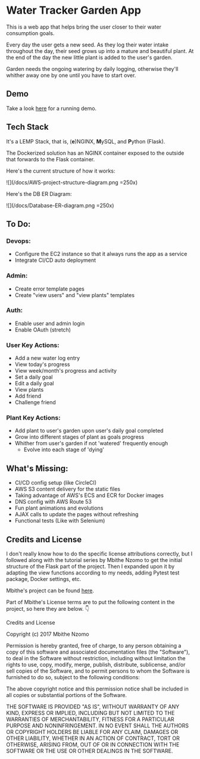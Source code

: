 #  Water Tracker Garden App

This is a web app that helps bring the user closer to their water consumption goals.

Every day the user gets a new seed. As they log their water intake throughout the day, their seed grows up into a mature and beautiful plant. At the end of the day the new little plant is added to the user's garden.

Garden needs the ongoing watering by daily logging, otherwise they'll whither away one by one until you have to start over.

##  Demo

Take a look [here](http://ec2-3-96-179-242.ca-central-1.compute.amazonaws.com) for a running demo.

##  Tech Stack

It's a LEMP Stack, that is, (**e**)NGINX, **M**ySQL, and **P**ython (Flask).

The Dockerized solution has an NGINX container exposed to the outside that forwards to the Flask container.

Here's the current structure of how it works:

![](/docs/AWS-project-structure-diagram.png =250x)

Here's the DB ER Diagram:

![](/docs/Database-ER-diagram.png =250x)

## To Do:
### Devops:
  - Configure the EC2 instance so that it always runs the app as a service
  - Integrate CI/CD auto deployment
  
### Admin:
  - Create error template pages
  - Create "view users" and "view plants" templates
  
### Auth:
  - Enable user and admin login
  - Enable OAuth (stretch)

### User Key Actions:
  - Add a new water log entry
  - View today's progress
  - View week/month's progress and activity
  - Set a daily goal
  - Edit a daily goal
  - View plants
  - Add friend
  - Challenge friend
  
### Plant Key Actions:
  - Add plant to user's garden upon user's daily goal completed
  - Grow into different stages of plant as goals progress
  - Whither from user's garden if not 'watered' frequently enough
    - Evolve into each stage of 'dying'

## What's Missing:
  - CI/CD config setup (like CircleCI)
  - AWS S3 content delivery for the static files
  - Taking advantage of AWS's ECS and ECR for Docker images
  - DNS config with AWS Route 53
  - Fun plant animations and evolutions
  - AJAX calls to update the pages without refreshing
  - Functional tests (Like with Selenium)

##  Credits and License
I don't really know how to do the specific license attributions correctly, but I followed along with the tutorial series by Mbithe Nzomo to get the initial structure of the Flask part of the project. Then I expanded upon it by adapting the view functions according to my needs, adding Pytest test package, Docker settings, etc. 

Mbithe's project can be found [here](https://github.com/mbithenzomo/project-dream-team-three).

Part of Mbithe's License terms are to put the following content in the project, so here they are below. :point_down: 

Credits and License

Copyright (c) 2017 Mbithe Nzomo

Permission is hereby granted, free of charge, to any person obtaining a copy of this software and associated documentation files (the "Software"), to deal in the Software without restriction, including without limitation the rights to use, copy, modify, merge, publish, distribute, sublicense, and/or sell copies of the Software, and to permit persons to whom the Software is furnished to do so, subject to the following conditions:

The above copyright notice and this permission notice shall be included in all copies or substantial portions of the Software.

THE SOFTWARE IS PROVIDED "AS IS", WITHOUT WARRANTY OF ANY KIND, EXPRESS OR IMPLIED, INCLUDING BUT NOT LIMITED TO THE WARRANTIES OF MERCHANTABILITY, FITNESS FOR A PARTICULAR PURPOSE AND NONINFRINGEMENT. IN NO EVENT SHALL THE AUTHORS OR COPYRIGHT HOLDERS BE LIABLE FOR ANY CLAIM, DAMAGES OR OTHER LIABILITY, WHETHER IN AN ACTION OF CONTRACT, TORT OR OTHERWISE, ARISING FROM, OUT OF OR IN CONNECTION WITH THE SOFTWARE OR THE USE OR OTHER DEALINGS IN THE SOFTWARE.
